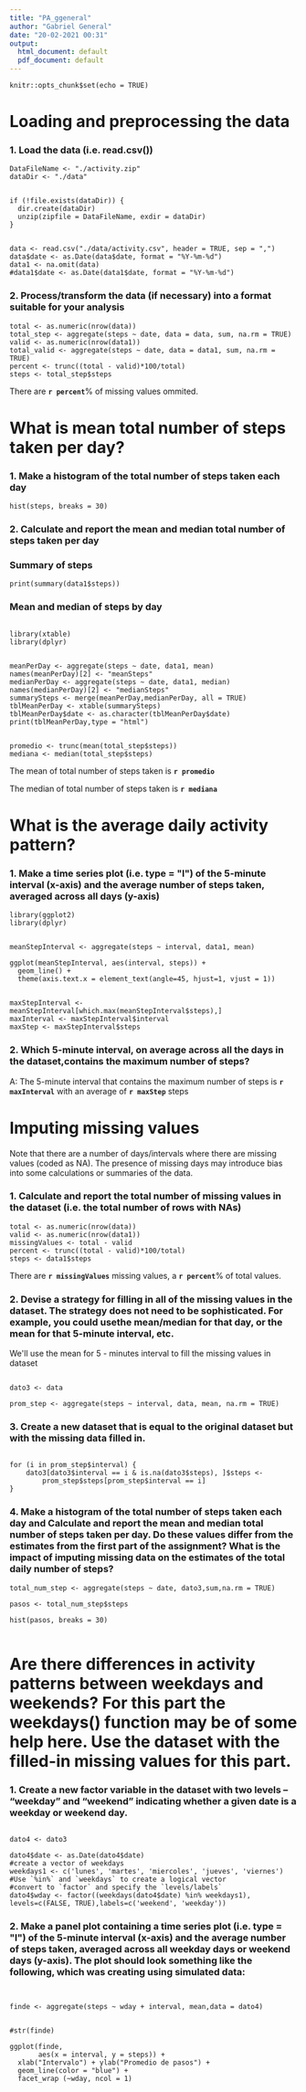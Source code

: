 ```yaml
---
title: "PA_ggeneral"
author: "Gabriel General"
date: "20-02-2021 00:31"
output:
  html_document: default
  pdf_document: default
---
```


```{r setup, include=FALSE}
knitr::opts_chunk$set(echo = TRUE)
```

# Loading and preprocessing the data


### 1. Load the data (i.e. read.csv())

```{r loadData, echo = TRUE}
DataFileName <- "./activity.zip"
dataDir <- "./data"


if (!file.exists(dataDir)) {
  dir.create(dataDir)
  unzip(zipfile = DataFileName, exdir = dataDir)
}


data <- read.csv("./data/activity.csv", header = TRUE, sep = ",")
data$date <- as.Date(data$date, format = "%Y-%m-%d")
data1 <- na.omit(data)
#data1$date <- as.Date(data1$date, format = "%Y-%m-%d")
```

### 2. Process/transform the data (if necessary) into a format suitable for your analysis

```{r transform, echo = TRUE}
total <- as.numeric(nrow(data))
total_step <- aggregate(steps ~ date, data = data, sum, na.rm = TRUE)
valid <- as.numeric(nrow(data1))
total_valid <- aggregate(steps ~ date, data = data1, sum, na.rm = TRUE)
percent <- trunc((total - valid)*100/total)
steps <- total_step$steps

```

There are **`r percent`**% of missing values ommited.

# What is mean total number of steps taken per day?

### 1. Make a histogram of the total number of steps taken each day
```{r, echo = TRUE}
hist(steps, breaks = 30)
```

### 2. Calculate and report the mean and median total number of steps taken per day

### Summary of steps
``` {r, comment="", echo = TRUE}
print(summary(data1$steps))

```


### Mean and median of steps by day
```{r meanperday, echo = TRUE, results = "asis"}

library(xtable)
library(dplyr)


meanPerDay <- aggregate(steps ~ date, data1, mean)
names(meanPerDay)[2] <- "meanSteps"
medianPerDay <- aggregate(steps ~ date, data1, median)
names(medianPerDay)[2] <- "medianSteps"
summarySteps <- merge(meanPerDay,medianPerDay, all = TRUE)
tblMeanPerDay <- xtable(summarySteps)
tblMeanPerDay$date <- as.character(tblMeanPerDay$date)
print(tblMeanPerDay,type = "html")

```


```{r, echo = TRUE}
 
promedio <- trunc(mean(total_step$steps))
mediana <- median(total_step$steps)
```

The mean of total number of steps taken  is **`r promedio`**

The median of total number of steps taken is **`r mediana`**



# What is the average daily activity pattern?


### 1. Make a time series plot (i.e. type = "l") of the 5-minute interval (x-axis) and the average number of steps taken, averaged across all days (y-axis)

```{r avgintervalperday, echo = TRUE, results = "asis"}
library(ggplot2)
library(dplyr)


meanStepInterval <- aggregate(steps ~ interval, data1, mean)

ggplot(meanStepInterval, aes(interval, steps)) +
  geom_line() +
  theme(axis.text.x = element_text(angle=45, hjust=1, vjust = 1))


maxStepInterval <- meanStepInterval[which.max(meanStepInterval$steps),]
maxInterval <- maxStepInterval$interval
maxStep <- maxStepInterval$steps

```

### 2. Which 5-minute interval, on average across all the days in the dataset,contains the maximum number of steps?


A: The 5-minute interval that contains the maximum number of steps is **`r maxInterval`** with an average of **`r maxStep`** steps  

# Imputing missing values
Note that there are a number of days/intervals where there are missing values
(coded as NA). The presence of missing days may introduce bias into some
calculations or summaries of the data.


### 1. Calculate and report the total number of missing values in the dataset (i.e. the total number of rows with NAs)

```{r missingValues, echo = TRUE}
total <- as.numeric(nrow(data))
valid <- as.numeric(nrow(data1))
missingValues <- total - valid
percent <- trunc((total - valid)*100/total)
steps <- data1$steps

```
 There are **`r missingValues`** missing values, a **`r percent`**% of total values.


### 2. Devise a strategy for filling in all of the missing values in the dataset. The strategy does not need to be sophisticated. For example, you could usethe mean/median for that day, or the mean for that 5-minute interval, etc.


We'll use the mean for 5 - minutes interval to fill the missing values in dataset

```{r devise, echo = TRUE}

dato3 <- data

prom_step <- aggregate(steps ~ interval, data, mean, na.rm = TRUE)

```

### 3. Create a new dataset that is equal to the original dataset but with the missing data filled in.

```{r new_dataset, echo = TRUE}

for (i in prom_step$interval) {
    dato3[dato3$interval == i & is.na(dato3$steps), ]$steps <- 
        prom_step$steps[prom_step$interval == i]
}

```

### 4. Make a histogram of the total number of steps taken each day and Calculate and report the mean and median total number of steps taken per day. Do these values differ from the estimates from the first part of the assignment? What is the impact of imputing missing data on the estimates of the total daily number of steps?


```{r hist_2, echo = TRUE}
total_num_step <- aggregate(steps ~ date, dato3,sum,na.rm = TRUE)

pasos <- total_num_step$steps

hist(pasos, breaks = 30)


```


# Are there differences in activity patterns between weekdays and weekends? For this part the weekdays() function may be of some help here. Use the dataset with the filled-in missing values for this part.

### 1. Create a new factor variable in the dataset with two levels – “weekday” and “weekend” indicating whether a given date is a weekday or weekend day.

```{r new_factor, echo = TRUE}

dato4 <- dato3

dato4$date <- as.Date(dato4$date)
#create a vector of weekdays
weekdays1 <- c('lunes', 'martes', 'miercoles', 'jueves', 'viernes')
#Use `%in%` and `weekdays` to create a logical vector
#convert to `factor` and specify the `levels/labels`
dato4$wday <- factor((weekdays(dato4$date) %in% weekdays1), levels=c(FALSE, TRUE),labels=c('weekend', 'weekday'))

```
         

### 2. Make a panel plot containing a time series plot (i.e. type = "l") of the 5-minute interval (x-axis) and the average number of steps taken, averaged across all weekday days or weekend days (y-axis). The plot should look something like the following, which was creating using simulated data:


```{r panel_plot, echo = TRUE}


finde <- aggregate(steps ~ wday + interval, mean,data = dato4)


#str(finde)

ggplot(finde,
       aes(x = interval, y = steps)) +
  xlab("Intervalo") + ylab("Promedio de pasos") +
  geom_line(color = "blue") +
  facet_wrap (~wday, ncol = 1)




```


